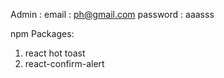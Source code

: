Admin : email : ph@gmail.com
         password : aaasss


npm Packages:
1. react hot toast
2. react-confirm-alert